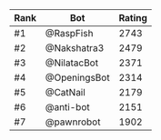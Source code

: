 Rank|Bot|Rating
---|---|---
#1|@RaspFish|2743
#2|@Nakshatra3|2479
#3|@NilatacBot|2371
#4|@OpeningsBot|2314
#5|@CatNail|2179
#6|@anti-bot|2151
#7|@pawnrobot|1902
